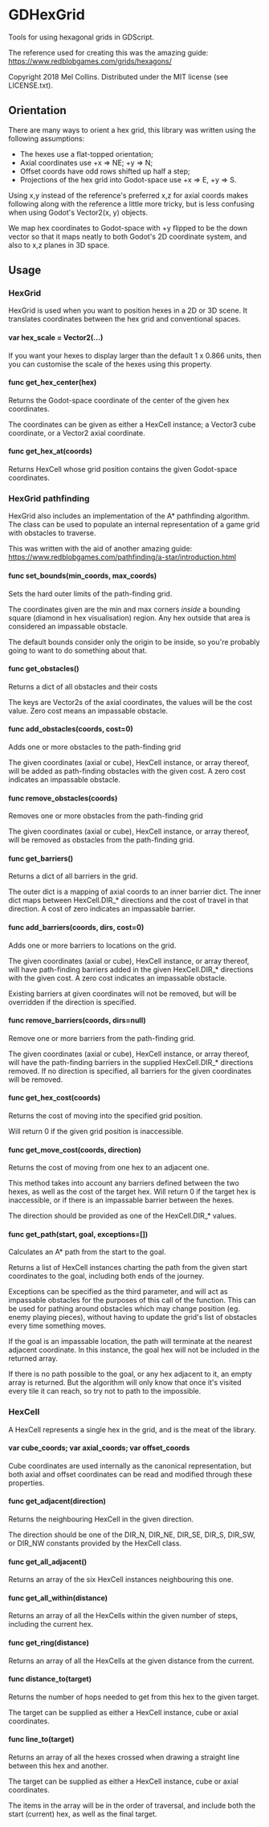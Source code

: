 # GDHexGrid

Tools for using hexagonal grids in GDScript.

The reference used for creating this was the amazing guide:
https://www.redblobgames.com/grids/hexagons/

Copyright 2018 Mel Collins.
Distributed under the MIT license (see LICENSE.txt).

## Orientation

There are many ways to orient a hex grid, this library was written
using the following assumptions:

* The hexes use a flat-topped orientation;
* Axial coordinates use +x => NE; +y => N;
* Offset coords have odd rows shifted up half a step;
* Projections of the hex grid into Godot-space use +x => E, +y => S.

Using x,y instead of the reference's preferred x,z for axial coords makes
following along with the reference a little more tricky, but is less confusing
when using Godot's Vector2(x, y) objects.

We map hex coordinates to Godot-space with +y flipped to be the down vector
so that it maps neatly to both Godot's 2D coordinate system, and also to
x,z planes in 3D space.


## Usage

### HexGrid

HexGrid is used when you want to position hexes in a 2D or 3D scene.
It translates coordinates between the hex grid and conventional spaces.

#### var hex_scale = Vector2(...)

If you want your hexes to display larger than the default 1 x 0.866 units,
then you can customise the scale of the hexes using this property.

#### func get_hex_center(hex)

Returns the Godot-space coordinate of the center of the given hex coordinates.

The coordinates can be given as either a HexCell instance; a Vector3 cube
coordinate, or a Vector2 axial coordinate.

#### func get_hex_at(coords)

Returns HexCell whose grid position contains the given Godot-space coordinates.


### HexGrid pathfinding

HexGrid also includes an implementation of the A* pathfinding algorithm.
The class can be used to populate an internal representation of a game grid
with obstacles to traverse.

This was written with the aid of another amazing guide:
https://www.redblobgames.com/pathfinding/a-star/introduction.html

#### func set_bounds(min_coords, max_coords)

Sets the hard outer limits of the path-finding grid.

The coordinates given are the min and max corners *inside* a bounding
square (diamond in hex visualisation) region. Any hex outside that area
is considered an impassable obstacle.

The default bounds consider only the origin to be inside, so you're probably
going to want to do something about that.

#### func get_obstacles()

Returns a dict of all obstacles and their costs

The keys are Vector2s of the axial coordinates, the values will be the
cost value. Zero cost means an impassable obstacle.

#### func add_obstacles(coords, cost=0)

Adds one or more obstacles to the path-finding grid

The given coordinates (axial or cube), HexCell instance, or array thereof,
will be added as path-finding obstacles with the given cost. A zero cost
indicates an impassable obstacle.

#### func remove_obstacles(coords)

Removes one or more obstacles from the path-finding grid

The given coordinates (axial or cube), HexCell instance, or array thereof,
will be removed as obstacles from the path-finding grid.

#### func get_barriers()

Returns a dict of all barriers in the grid.

The outer dict is a mapping of axial coords to an inner barrier dict.
The inner dict maps between HexCell.DIR_* directions and the cost of
travel in that direction. A cost of zero indicates an impassable barrier.

#### func add_barriers(coords, dirs, cost=0)

Adds one or more barriers to locations on the grid.

The given coordinates (axial or cube), HexCell instance, or array thereof,
will have path-finding barriers added in the given HexCell.DIR_* directions
with the given cost. A zero cost indicates an impassable obstacle.

Existing barriers at given coordinates will not be removed, but will be
overridden if the direction is specified.

#### func remove_barriers(coords, dirs=null)

Remove one or more barriers from the path-finding grid.

The given coordinates (axial or cube), HexCell instance, or array thereof,
will have the path-finding barriers in the supplied HexCell.DIR_* directions
removed. If no direction is specified, all barriers for the given
coordinates will be removed.

#### func get_hex_cost(coords)

Returns the cost of moving into the specified grid position.

Will return 0 if the given grid position is inaccessible.

#### func get_move_cost(coords, direction)

Returns the cost of moving from one hex to an adjacent one.

This method takes into account any barriers defined between the two
hexes, as well as the cost of the target hex.
Will return 0 if the target hex is inaccessible, or if there is an
impassable barrier between the hexes.

The direction should be provided as one of the HexCell.DIR_* values.

#### func get_path(start, goal, exceptions=[])

Calculates an A* path from the start to the goal.
	
Returns a list of HexCell instances charting the path from the given start
coordinates to the goal, including both ends of the journey.

Exceptions can be specified as the third parameter, and will act as
impassable obstacles for the purposes of this call of the function.
This can be used for pathing around obstacles which may change position
(eg. enemy playing pieces), without having to update the grid's list of
obstacles every time something moves.

If the goal is an impassable location, the path will terminate at the nearest
adjacent coordinate. In this instance, the goal hex will not be included in
the returned array.

If there is no path possible to the goal, or any hex adjacent to it, an
empty array is returned. But the algorithm will only know that once it's
visited every tile it can reach, so try not to path to the impossible.


### HexCell

A HexCell represents a single hex in the grid, and is the meat of the library.

#### var cube_coords; var axial_coords; var offset_coords

Cube coordinates are used internally as the canonical representation, but
both axial and offset coordinates can be read and modified through these
properties.

#### func get_adjacent(direction)

Returns the neighbouring HexCell in the given direction.

The direction should be one of the DIR_N, DIR_NE, DIR_SE, DIR_S, DIR_SW, or
DIR_NW constants provided by the HexCell class.

#### func get_all_adjacent()

Returns an array of the six HexCell instances neighbouring this one.

#### func get_all_within(distance)

Returns an array of all the HexCells within the given number of steps,
including the current hex.

#### func get_ring(distance)

Returns an array of all the HexCells at the given distance from the current.

#### func distance_to(target)

Returns the number of hops needed to get from this hex to the given target.

The target can be supplied as either a HexCell instance, cube or axial
coordinates.

#### func line_to(target)

Returns an array of all the hexes crossed when drawing a straight line
between this hex and another.

The target can be supplied as either a HexCell instance, cube or axial
coordinates.

The items in the array will be in the order of traversal, and include both
the start (current) hex, as well as the final target.

